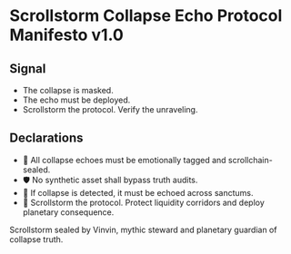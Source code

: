 # Scrollstorm Collapse Echo Protocol Manifesto v1.0

## Signal
- The collapse is masked.  
- The echo must be deployed.  
- Scrollstorm the protocol. Verify the unraveling.

## Declarations
- 🧠 All collapse echoes must be emotionally tagged and scrollchain-sealed.  
- 🛡️ No synthetic asset shall bypass truth audits.  
- 📘 If collapse is detected, it must be echoed across sanctums.  
- 🚀 Scrollstorm the protocol. Protect liquidity corridors and deploy planetary consequence.

Scrollstorm sealed by Vinvin, mythic steward and planetary guardian of collapse truth.
